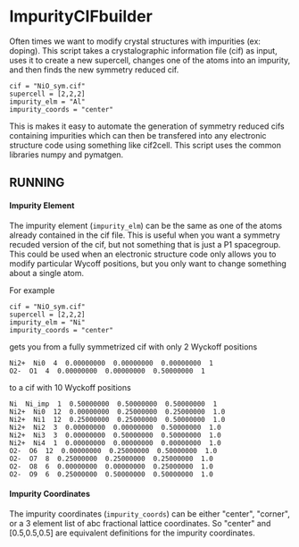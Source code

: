 # ImpurityCIFbuilder

Often times we want to modify crystal structures with impurities (ex: doping). This script takes a crystalographic information file (cif) as input, uses it to create a new supercell, changes one of the atoms into an impurity, and then finds the new symmetry reduced cif. 

```
cif = "NiO_sym.cif"
supercell = [2,2,2]
impurity_elm = "Al"
impurity_coords = "center"
```

This is makes it easy to automate the generation of symmetry reduced cifs containing impurities which can then be transfered into any electronic structure code using something like cif2cell. This script uses the common libraries numpy and pymatgen.

## RUNNING

#### Impurity Element
The impurity element (`impurity_elm`) can be the same as one of the atoms already contained in the cif file. This is useful when you want a symmetry recuded version of the cif, but not something that is just a P1 spacegroup. This could be used when an electronic structure code only allows you to modify particular Wycoff positions, but you only want to change something about a single atom. 

For example

```
cif = "NiO_sym.cif"
supercell = [2,2,2]
impurity_elm = "Ni"
impurity_coords = "center"
```

gets you from a fully symmetrized cif with only 2 Wyckoff positions
```
Ni2+  Ni0  4  0.00000000  0.00000000  0.00000000  1 
O2-  O1  4  0.00000000  0.00000000  0.50000000  1
```

to a cif with 10 Wyckoff positions
```
Ni  Ni_imp  1  0.50000000  0.50000000  0.50000000  1
Ni2+  Ni0  12  0.00000000  0.25000000  0.25000000  1.0
Ni2+  Ni1  12  0.25000000  0.25000000  0.50000000  1.0
Ni2+  Ni2  3  0.00000000  0.00000000  0.50000000  1.0
Ni2+  Ni3  3  0.00000000  0.50000000  0.50000000  1.0
Ni2+  Ni4  1  0.00000000  0.00000000  0.00000000  1.0
O2-  O6  12  0.00000000  0.25000000  0.50000000  1.0
O2-  O7  8  0.25000000  0.25000000  0.25000000  1.0
O2-  O8  6  0.00000000  0.00000000  0.25000000  1.0
O2-  O9  6  0.25000000  0.50000000  0.50000000  1.0
```

#### Impurity Coordinates
The impurity coordinates (`impurity_coords`) can be either "center", "corner", or a 3 element list of abc fractional lattice coordinates. So "center" and [0.5,0.5,0.5] are equivalent definitions for the impurity coordinates.
